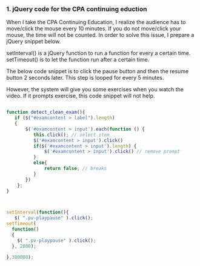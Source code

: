 ### 1. jQuery code for the CPA continuing eduction

When I take the CPA Continuing Education, I realize the audience has to move/click the mouse every 10 minutes. If you do not move/click your mouse, the time will not be counted. In order to solve this issue, I prepare a jQuery snippet below.

setInterval() is a jQuery function to run a function for every a certain time.
setTimeout() is to let the function run after a certain time. 

The below code snippet is to click the pause button and then the resume button 2 seconds later. This step is looped for every 5 minutes.

However, the system will give you some exercises when you watch the video. If it prompts exercise, this code snippet will not help.


```js

function detect_clean_exam(){
   if ($("#examcontent > label").length)
   {
       $('#examcontent > input').each(function () { 
          this.click(); // select item
          $('#examcontent > input').click()
          if($('#examcontent > input').length) {
              $('#examcontent > input').click() // remove prompt
          }
          else{
              return false; // breaks
          }
       })
    };
}



setInterval(function(){
   $( ".pv-playpause" ).click();
setTimeout(
  function() 
  {
    $( ".pv-playpause" ).click();
  }, 2000);

},300000);





```
